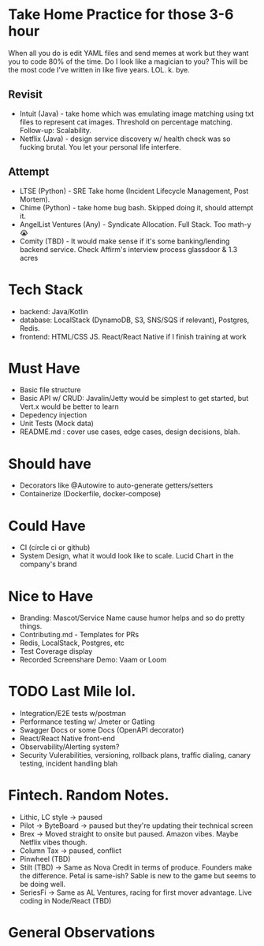# Take Home Practice for those 3-6 hour 
When all you do is edit YAML files and send memes at work but they want you to code 80% of the time. Do I look like a magician to you? This will be the most code I've written in like five years. LOL. k. bye.

## Revisit
- Intuit (Java) - take home which was emulating image matching using txt files to represent cat images. Threshold on percentage matching. Follow-up: Scalability.
- Netflix (Java) - design service discovery w/ health check was so fucking brutal. You let your personal life interfere.

## Attempt
- LTSE (Python) - SRE Take home (Incident Lifecycle Management, Post Mortem). 
- Chime (Python) - take home bug bash. Skipped doing it, should attempt it. 
- AngelList Ventures (Any) - Syndicate Allocation. Full Stack. Too math-y 😭 
- Comity (TBD) - It would make sense if it's some banking/lending backend service. Check Affirm's interview process glassdoor & 1.3 acres 
 
# Tech Stack
- backend: Java/Kotlin 
- database: LocalStack (DynamoDB, S3, SNS/SQS if relevant), Postgres, Redis.
- frontend: HTML/CSS JS. React/React Native if I finish training at work

# Must Have
- Basic file structure 
- Basic API w/ CRUD: Javalin/Jetty would be simplest to get started, but Vert.x would be better to learn
- Depedency injection 
- Unit Tests (Mock data)
- README.md : cover use cases, edge cases, design decisions, blah.

# Should have
- Decorators like @Autowire to auto-generate getters/setters
- Containerize (Dockerfile, docker-compose)

# Could Have
- CI (circle ci or github)
- System Design, what it would look like to scale. Lucid Chart in the company's brand

# Nice to Have
- Branding: Mascot/Service Name cause humor helps and so do pretty things.
- Contributing.md - Templates for PRs 
- Redis, LocalStack, Postgres, etc
- Test Coverage display
- Recorded Screenshare Demo: Vaam or Loom

# TODO Last Mile lol.
- Integration/E2E tests w/postman
- Performance testing w/ Jmeter or Gatling
- Swagger Docs or some Docs (OpenAPI decorator)
- React/React Native front-end
- Observability/Alerting system?
- Security Vulerabilities, versioning, rollback plans, traffic dialing, canary testing, incident handling blah

# Fintech. Random Notes. 
- Lithic, LC style -> paused
- Pilot -> ByteBoard -> paused but they're updating their technical screen
- Brex -> Moved straight to onsite but paused. Amazon vibes. Maybe Netflix vibes though.
- Column Tax -> paused, conflict
- Pinwheel (TBD)
- Stilt (TBD) -> Same as Nova Credit in terms of produce. Founders make the difference. Petal is same-ish? Sable is new to the game but seems to be doing well. 
- SeriesFi -> Same as AL Ventures, racing for first mover advantage. Live coding in Node/React (TBD)

# General Observations
